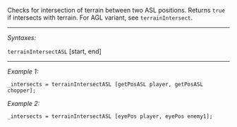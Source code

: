Checks for intersection of terrain between two ASL positions. Returns `true` if intersects with terrain.
For AGL variant, see `terrainIntersect`.


---
*Syntaxes:*

`terrainIntersectASL` [start, end]

---
*Example 1:*

```sqf
_intersects = terrainIntersectASL [getPosASL player, getPosASL chopper];
```

*Example 2:*

```sqf
_intersects = terrainIntersectASL [eyePos player, eyePos enemy1];
```